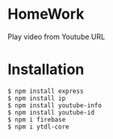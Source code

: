 # HomeWork
Play video from Youtube URL

# Installation
    $ npm install express
    $ npm install ip
    $ npm install youtube-info
    $ npm install youtube-id
    $ npm i firebase
    $ npm i ytdl-core


